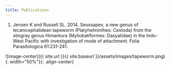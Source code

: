 ```yaml
---
title: Publications
---
```


1. Jensen K and Russell SL. 2014. Seussapex, a new genus of lecanicephalidean tapeworm (Platyhelminthes: Cestoda) from the stingray genus Himantura (Myliobatiformes: Dasyatidae) in the Indo-West Pacific with investigation of mode of attachment. Folia Parasitologica 61:231-241.

![image-center]({{ site.url }}{{ site.baseurl }}/assets/images/tapeworm.png){: width="50%"}{: .align-center}

<object data="../assets/pub_papers/Jensen_Russell_2014_Seussapex-a-new-genus-of-lecanicephalidean-tapeworm-Platyhelminthes.pdf" width="800" height="300" type='application/pdf'></object>
